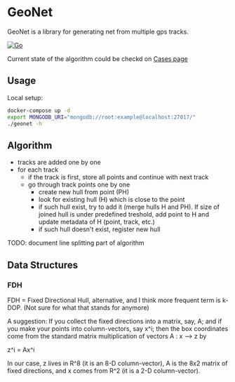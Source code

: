 # GeoNet

GeoNet is a library for generating net from multiple gps tracks.

[![Go](https://github.com/mnezerka/geonet/actions/workflows/go.yml/badge.svg?branch=master)](https://github.com/mnezerka/geonet/actions/workflows/go.yml)

Current state of the algorithm could be checkd on [Cases page](https://mnezerka.github.io/geonet/)

## Usage

Local setup:
```bash
docker-compose up -d
export MONGODB_URI="mongodb://root:example@localhost:27017/"
./geonet -h
```

## Algorithm

- tracks are added one by one
- for each track
  - if the track is first, store all points and continue with next track
  - go through track points one by one
    - create new hull from point (PH)
    - look for existing hull (H) which is close to the point
    - if such hull exist, try to add it (merge hulls H and PH). If size of
      joined hull is under predefined treshold, add point to H and update
      metadata of H (point, track, etc.)
    - if such hull doesn't exist, register new hull

TODO: document line splitting part of algorithm



## Data Structures

### FDH

FDH = Fixed Directional Hull, alternative, and I think more frequent term is
k-DOP. (Not sure for what that stands for anymore)

A suggestion: If you collect the fixed directions into a matrix, say, A; and if
you make your points into column-vectors, say x^i; then the box coordinates
come from the standard matrix multiplication of vectors A : x —> z by

z^i = Ax^i

In our case, z lives in R^8 (it is an 8-D column-vector), A is the 8x2 matrix
of fixed directions, and x comes from R^2 (it is a 2-D column-vector).


